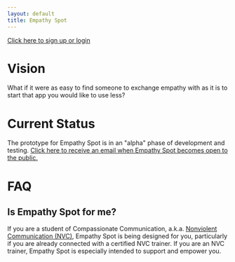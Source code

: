 ```yaml
---
layout: default
title: Empathy Spot
---
```


[Click here to sign up or login](https://www.empathyspot.org/in/)

# Vision

What if it were as easy to find someone to exchange empathy with as it is to start that app you would like to use less?

# Current Status

The prototype for Empathy Spot is in an "alpha" phase of development and testing. [Click here to receive an email when Empathy Spot becomes open to the public.](http://eepurl.com/gAHrFT) 

# FAQ

## Is Empathy Spot for me?

If you are a student of Compassionate Communication, a.k.a. [Nonviolent Communication (NVC)](http://www.nycnvc.org/our-work/), Empathy Spot is being designed for you, particularly if you are already connected with a certified NVC trainer. If you are an NVC trainer, Empathy Spot is especially intended to support and empower you.

